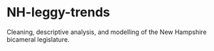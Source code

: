 # NH-leggy-trends
Cleaning, descriptive analysis, and modelling of the New Hampshire bicameral legislature.
